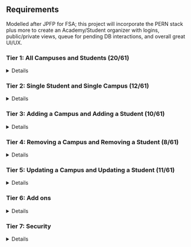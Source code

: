 ## Requirements

Modelled after JPFP for FSA; this project will incorporate the PERN stack plus more to create an Academy/Student organizer with logins, public/private views, queue for pending DB interactions, and overall great UI/UX.

### Tier 1: All Campuses and Students (20/61)

<details>

#### Frontend

- [C] Write a component to display a list of all campuses (at least their names and images)
- [C] Write a component to display a list of all students (at least their names)
- [C] Write a campuses sub-reducer to manage campuses in your Redux store
- [C] Write a students sub-reducer to manage students in your Redux store
- [C] Display the all-campuses component when the url matches `/campuses`
- [C] Display the all-students component when the url matches `/students`
- [C] Add a links to the navbar that can be used to navigate to the all-campuses view and the all-students view

#### Backend

- [C] Write a route to serve up all students
- [C] Write a route to serve up all campuses

- Write a `campuses` model with the following information:
  - [C] name - not empty or null
  - [C] imageUrl - with a default value
  - [C] address - not empty or null
  - [C] description - extremely large text
- Write a `students` model with the following information:
  - [C] firstName - not empty or null
  - [C] lastName - not empty or null
  - [C] email - not empty or null; must be a valid email
  - [C] imageUrl - with a default value
  - [C] gpa - decimal between 0.0 and 4.0
- [C] Students may be associated with at most one campus. Likewise, campuses may be associated with many students

#### Seed

- [C] Running the seed file creates campuses and students for demonstration purposes

Congrats! You have completed your first vertical slice! Make sure to `commit -m "Feature: Get All Campuses and Students"` before moving on.

</details>

### Tier 2: Single Student and Single Campus (12/61)

<details>

#### Frontend

- Write a component to display a single campus with the following information:
  - [C] The campus's name, image, address and description
  - [C] A list of the names of all students in that campus (or a helpful message if it doesn't have any students)
- [C] Display the appropriate campus's info when the url matches `/campuses/:campusId`
- [C] Clicking on a campus from the all-campuses view should navigate to show that campus in the single-campus view

- Write a component to display a single student with the following information:
  - [C] The student's full name, email, image, and gpa
  - [C] The name of their campus (or a helpful message if they don't have one)
- [C] Display the appropriate student when the url matches `/students/:studentId`
- [C] Clicking on a student from the all-students view should navigate to show that student in the single-student view

- [C] Clicking on the name of a student in the single-campus view should navigate to show that student in the single-student view
- [C] Clicking on the name of a campus in the single-student view should navigate to show that campus in the single-campus view

#### Backend

- [C] Write a route to serve up a single campus (based on its id), _including that campuses' students_
- [C] Write a route to serve up a single student (based on their id), _including that student's campus_

Congrats! You have completed your second vertical slice! Make sure to `commit -m "Feature: Get Single Campus and Student"` before moving on.

</details>

### Tier 3: Adding a Campus and Adding a Student (10/61)

<details>

#### Frontend

- [C] Write a component to display a form for adding a new campus that contains inputs for _at least_ the name and address.
- [C] Display this component as part of the all-campuses view, alongside the list of campuses
- Submitting the form with a valid name/address should:

  - [C] Make an AJAX request that causes the new campus to be persisted in the database
  - [C] Add the new campus to the list of campuses without needing to refresh the page

- [C] Write a component to display a form for adding a new student that contains inputs for _at least_ first name, last name and email
- [C] Display this component as part of the all-students view, alongside the list of students
- Submitting the form with a valid first name/last name/email should:
  - [C] Make an AJAX request that causes the new student to be persisted in the database
  - [C] Add the new student to the list of students without needing to refresh the page

#### Backend

- [C] Write a route to add a new campus
- [C] Write a route to add a new student

Congrats! You have completed your third vertical slice! Make sure to `commit -m "Feature: Add Campus and Student"` before moving on.

</details>

### Tier 4: Removing a Campus and Removing a Student (8/61)

<details>

#### Frontend

- [C] In the all-campuses view, include an `X` button next to each campus
- Clicking the `X` button should:

  - [C] Make an AJAX request that causes that campus to be removed from database
  - [C] Remove the campus from the list of campuses without needing to refresh the page

- [C] In the all-students view, include an `X` button next to each student
- Clicking the `X` button should:
  - [C] Make an AJAX request that causes that student to be removed from database
  - [C] Remove the student from the list of students without needing to refresh the page

#### Backend

- [C] Write a route to remove a campus (based on its id)
- [C] Write a route to remove a student (based on their id)

Congrats! You have completed your fourth vertical slice! Make sure to `commit -m "Feature: Remove Campus and Student"` before moving on.

</details>

### Tier 5: Updating a Campus and Updating a Student (11/61)

<details>

#### Frontend

- [ ] Write a component to display a form updating _at least_ a campus's name and address
- [ ] Display this component as part of the single-campus view, alongside the single campus
- Submitting the form with valid data should:
  - [ ] Make an AJAX request that causes that campus to be updated in the database
  - [ ] Update the campus in the current view without needing to refresh the page
- [ ] In the single-campus view, display an `Unregister` button next to each of its students, which removes the student from the campus (in the database as well as this view); hint: the student is still in the database but is no longer associated with the campus

- [ ] Write a component to display a form updating _at least_ a student's first and last names, and email
- [ ] Display this component as part of the single-student view, alongside the single student
- Submitting the form with valid data should:
  - [ ] Make an AJAX request that causes that student to be updated in the database
  - [ ] Update the student in the current view without needing to refresh the page

#### Backend

- [ ] Write a route to update an existing campus
- [ ] Write a route to update an existing student

</details>

### Tier 6: Add ons

<details>

#### Testing

- Write the following tests, each marked with a \*\*\* in the tests directory
  - [ ] React (AllCampuses): renders "No Campuses" if passed an empty array of campuses
  - [ ] React (AllStudents): renders "No Students" if passed an empty array of students
  - [ ] Redux (campuses): returns the initial state by default
  - [ ] Redux (students): returns the initial state by default
  - [ ] Express: GET /api/students responds with all students
  - [ ] Sequelize (Campus): requires name and address
  - [ ] Sequelize (Student): email must be a valid email
  - [ ] Navigation: navbar to navigate to home, campuses, students

#### Finishing Touches

- [ ] If a user attempts to add a new student or campus without a required field, a helpful message should be displayed
- [ ] If a user attempts to access a page that doesn't exist (ex. `/potato`), a helpful "not found" message should be displayed
- [ ] If a user attempts to view a student/campus that doesn't exist, a helpful message should be displayed
- [ ] Whenever a component needs to wait for data to load from the server, a "loading" message should be displayed until the data is available
- [ ] Overall, the app is spectacularly styled and visually stunning
- [ ] When user adds student or campus, Modal/Pop up the new entry
- [ ] Add a recent transactions/changes component to display the last few changes to the DB

#### Ordering

- [ ] Create option for students to be ordered based on lastName on all-students view
- [ ] Create option for students to be ordered based on GPA on all-students view
- [ ] Create option for campuses to be ordered based on number of enrolled students on all-campuses view

#### Filtering

- [ ] Create a filter on all-students view to only show students who are not registered to a campus
- [ ] Create a filter on the all-campuses view to only show campuses that do not have any registered students

#### Seeding & Pagination

- [ ] Seed 100+ students and 100+ campuses
- [ ] Implement _front-end_ pagination for the all-students view (e.g. `/students?page=1` renders the first ten students, and `/students?page=2` renders students 11-20)
- [ ] Implement _front-end_ pagination for the all-campuses view (e.g. `/campuses?page=1` renders the first ten campuses, and `/campuses?page=2` renders campuses 11-20)
- [ ] Implement _back-end_ pagination for students (e.g. `/api/students?page=1` returns the first ten students' data, and `/api/students?page=2` returns students 11-20)
- [ ] Implement _back-end_ pagination for campuses (e.g. `/api/campuses?page=1` returns the first ten campuses' data, and `/api/campuses?page=2` returns campuses 11-20)

</details>

### Tier 7: Security
<details>
- [ ] Secure API Routes from nonusers and from SQL injections

</details>
